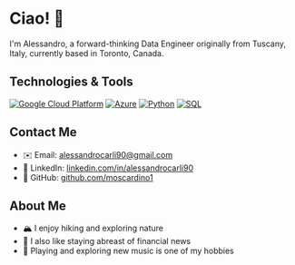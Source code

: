 # Ciao! 👋

I'm Alessandro, a forward-thinking Data Engineer originally from Tuscany, Italy, currently based in Toronto, Canada. 

## Technologies & Tools
[![Google Cloud Platform](https://img.shields.io/badge/GCP-Google_Cloud_Platform-blue?logo=google-cloud)](https://cloud.google.com/)
[![Azure](https://img.shields.io/badge/Azure-Microsoft_Azure-blue?logo=microsoft-azure)](https://azure.microsoft.com/)
[![Python](https://img.shields.io/badge/Python-Python-blue?logo=python)](https://www.python.org/)
[![SQL](https://img.shields.io/badge/SQL-SQL-blue?logo=sql)](https://en.wikipedia.org/wiki/SQL)


## Contact Me
- ✉️ Email: [alessandrocarli90@gmail.com](mailto:alessandrocarli90@gmail.com)
- 🔗 LinkedIn: [linkedin.com/in/alessandrocarli90](https://linkedin.com/in/alessandrocarli90)
- 🔗 GitHub: [github.com/moscardino1](https://github.com/moscardino1)

## About Me
- 🏔️ I enjoy hiking and exploring nature
- 📰 I also like staying abreast of financial news
- 🎵 Playing and exploring new music is one of my hobbies
